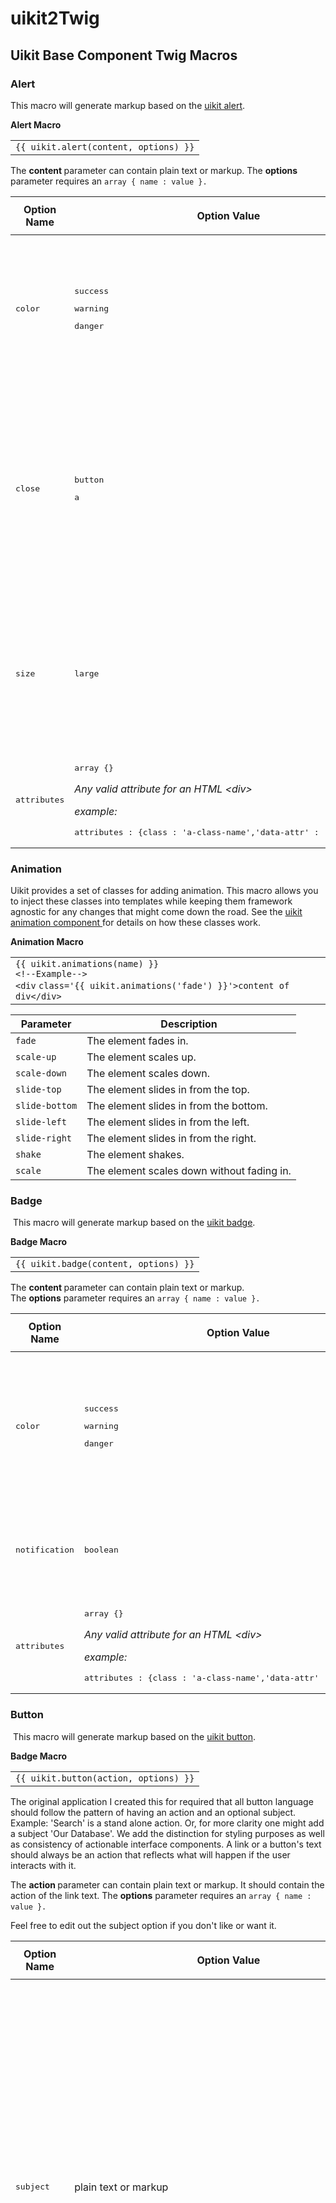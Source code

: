 <h1>uikit2Twig</h1>

<h2>Uikit Base Component Twig Macros</h2>
<h3>Alert</h3>
<p>This macro will generate markup based on the&nbsp;<a href="https://getuikit.com/v2/docs/alert.html" rel="nofollow">uikit alert</a>.</p>
<div data-hasbody="true" data-macro-name="code">
<div><strong>Alert Macro</strong></div>
<div>
<div>
<div>
<table border="0" cellspacing="0" cellpadding="0">
<tbody>
<tr>
<td>
<div title="Hint: double-click to select code">
<div><code>{{ uikit.alert(content, options) }}</code></div>
</div>
</td>
</tr>
</tbody>
</table>
</div>
</div>
</div>
</div>
<p>The <strong>content&nbsp;</strong>parameter can contain plain text or markup. The <strong>options</strong> parameter requires an <code>array { name : value }.</code></p>
<div>
<table>
<thead>
<tr>
<th tabindex="0" data-column="0">
<div>Option Name</div>
</th>
<th tabindex="0" data-column="1">
<div>
<p>Option Value</p>
</div>
</th>
<th tabindex="0" colspan="1" data-column="2">
<div>Description</div>
</th>
</tr>
</thead>
<tbody>
<tr>
<td colspan="1">
<pre>color</pre>
</td>
<td colspan="1">
<pre>success</pre>
<pre>warning</pre>
<pre>danger</pre>
</td>
<td colspan="1">
<p>Change the color based on message type.<br />If no valid option is set, the alert will default to blue.</p>
</td>
</tr>
<tr>
<td colspan="1">
<pre>close</pre>
</td>
<td colspan="1">
<pre>button</pre>
<pre>a</pre>
</td>
<td colspan="1">Make the alert dismissable.
<p>If no option set alert can not be dismissed. If you want a dismissable alert you can set it as an HTML button or anchor tag.</p>
</td>
</tr>
<tr>
<td colspan="1">
<pre>size</pre>
</td>
<td colspan="1">
<pre>large</pre>
</td>
<td colspan="1">
<p>Get a bigger Alert for more complex content.</p>
<p>If no valid option set it defaults to the smaller size.</p>
</td>
</tr>
<tr>
<td colspan="1">
<pre>attributes</pre>
</td>
<td colspan="1">
<pre>array {}</pre>
<p><em>Any valid attribute for an HTML &lt;div&gt;</em></p>
<p><em>example:</em></p>
<pre>attributes : {class : 'a-class-name','data-attr' : 'some data'}</pre>
</td>
<td colspan="1">Customise with HTML attributes.</td>
</tr>
</tbody>
</table>
</div>
<h3>Animation</h3>
<p>Uikit provides a set of classes for adding animation. This macro allows you to inject these classes into templates while keeping them framework agnostic for any changes that might come down the road. See the <a href="https://getuikit.com/v2/docs/animation.html" rel="nofollow">uikit animation component </a>for details on how these classes work.</p>
<div data-hasbody="true" data-macro-name="code">
<div><strong>Animation Macro</strong></div>
<div>
<div>
<div>
<table border="0" cellspacing="0" cellpadding="0">
<tbody>
<tr>
<td>
<div title="Hint: double-click to select code">
<div><code>{{ uikit.animations(name) }}</code></div>
<div><code>&lt;!--Example--&gt;</code></div>
<div><code>&lt;</code><code>div</code> <code>class</code><code>=</code><code>'{{ uikit.animations('</code><code>fade') }}'&gt;content of div&lt;/</code><code>div</code><code>&gt;</code></div>
</div>
</td>
</tr>
</tbody>
</table>
</div>
</div>
</div>
</div>
<div>
<table>
<thead>
<tr>
<th tabindex="0" data-column="0">
<div>Parameter</div>
</th>
<th tabindex="0" data-column="1">
<div>Description</div>
</th>
</tr>
</thead>
<tbody>
<tr>
<td><code>fade</code></td>
<td>The element fades in.</td>
</tr>
<tr>
<td><code>scale-up</code></td>
<td>The element scales up.</td>
</tr>
<tr>
<td><code>scale-down</code></td>
<td>The element scales down.</td>
</tr>
<tr>
<td><code>slide-top</code></td>
<td>The element slides in from the top.</td>
</tr>
<tr>
<td><code>slide-bottom</code></td>
<td>The element slides in from the bottom.</td>
</tr>
<tr>
<td><code>slide-left</code></td>
<td>The element slides in from the left.</td>
</tr>
<tr>
<td><code>slide-right</code></td>
<td>The element slides in from the right.</td>
</tr>
<tr>
<td><code>shake</code></td>
<td>The element shakes.</td>
</tr>
<tr>
<td><code>scale</code></td>
<td>The element scales down without fading in.</td>
</tr>
</tbody>
</table>
</div>
<h3>Badge</h3>
<p>&nbsp;This macro will generate markup based on the <a href="https://getuikit.com/v2/docs/badge.html" rel="nofollow">uikit badge</a>.</p>
<div data-hasbody="true" data-macro-name="code">
<div><strong>Badge Macro</strong></div>
<div>
<div>
<div>
<table border="0" cellspacing="0" cellpadding="0">
<tbody>
<tr>
<td>
<div title="Hint: double-click to select code">
<div><code>{{ uikit.badge(content, options) }}</code></div>
</div>
</td>
</tr>
</tbody>
</table>
</div>
</div>
</div>
</div>
<p>The&nbsp;<strong>content&nbsp;</strong>parameter can contain plain text or markup. The&nbsp;<strong>options</strong>&nbsp;parameter requires an&nbsp;<code>array { name : value }.</code></p>
<div>
<table>
<thead>
<tr>
<th tabindex="0" data-column="0">
<div>Option Name</div>
</th>
<th tabindex="0" data-column="1">
<div>
<p>Option Value</p>
</div>
</th>
<th tabindex="0" colspan="1" data-column="2">
<div>Description</div>
</th>
</tr>
</thead>
<tbody>
<tr>
<td colspan="1">
<pre>color</pre>
</td>
<td colspan="1">
<pre>success</pre>
<pre>warning</pre>
<pre>danger</pre>
</td>
<td colspan="1">
<p>Change the color based on message type.<br />If no valid option is set, the alert will default to blue.</p>
</td>
</tr>
<tr>
<td colspan="1">
<pre>notification</pre>
</td>
<td colspan="1">
<pre>boolean</pre>
</td>
<td colspan="1">Make the alert dismissable.
<p>If no option set, defaults to false.</p>
</td>
</tr>
<tr>
<td colspan="1">
<pre>attributes</pre>
</td>
<td colspan="1">
<pre>array {}</pre>
<p><em>Any valid attribute for an HTML &lt;div&gt;</em></p>
<p><em>example:</em></p>
<pre>attributes : {class : 'a-class-name','data-attr' : 'some data'}</pre>
</td>
<td colspan="1">Customise with HTML attributes.</td>
</tr>
</tbody>
</table>
</div>
<h3>Button</h3>
<p>&nbsp;This macro will generate markup based on the&nbsp;<a href="https://getuikit.com/v2/docs/button.html" rel="nofollow">uikit button</a>.</p>
<div data-hasbody="true" data-macro-name="code">
<div><strong>Badge Macro</strong></div>
<div>
<div>
<div>
<table border="0" cellspacing="0" cellpadding="0">
<tbody>
<tr>
<td>
<div title="Hint: double-click to select code">
<div><code>{{ uikit.button(action, options) }}</code></div>
</div>
</td>
</tr>
</tbody>
</table>
</div>
</div>
</div>
</div>
<p>The original application I created this for required that all button language should follow the pattern of having an action and an optional subject. Example: 'Search' is a stand alone action. Or, for more clarity one might add a subject 'Our Database'. We add the distinction for styling purposes as well as consistency of actionable interface components. A link or a button's text should always be an action that reflects what will happen if the user interacts with it.</p>
<p>The&nbsp;<strong>action&nbsp;</strong>parameter can contain plain text or markup. It should contain the action of the link text. The&nbsp;<strong>options</strong>&nbsp;parameter requires an&nbsp;<code>array { name : value }.</code>&nbsp;</p>
<p>Feel free to edit out the subject option if you don't like or want it.</p>
<div>
<table>
<thead>
<tr>
<th tabindex="0" data-column="0">
<div>Option Name</div>
</th>
<th tabindex="0" data-column="1">
<div>
<p>Option Value</p>
</div>
</th>
<th tabindex="0" colspan="1" data-column="2">
<div>Description</div>
</th>
</tr>
</thead>
<tbody>
<tr>
<td colspan="1">
<pre>subject</pre>
</td>
<td colspan="1">plain text or markup</td>
<td colspan="1">All button language should follow the pattern of having an action and an optional subject. Example: 'Search' is a stand alone action. Or, for more clarity one might add a subject 'Our Database'. We add the distinction for styling purposes as well as consistency of actionable interface components. A link or a button's text should always be an action that reflects what will happen if the user interacts with it. Adding the subject, simply should add clarity and specificity to the action.</td>
</tr>
<tr>
<td colspan="1">
<pre>color</pre>
</td>
<td colspan="1">
<pre>primary</pre>
<p>success</p>
<pre>danger</pre>
<pre>link</pre>
</td>
<td colspan="1">
<p>Change the color based on message type.<br />If no valid option is set, the button will default to grey.</p>
<p>Link color value maintains the button html but styles to look like a link.</p>
</td>
</tr>
<tr>
<td colspan="1">
<pre>size</pre>
</td>
<td colspan="1">
<pre>mini</pre>
<pre>small</pre>
<pre>large</pre>
</td>
<td colspan="1">
<p>Get a smaller or larger button. <br />If no valid option is set, buttons will be the default size.</p>
</td>
</tr>
<tr>
<td colspan="1">
<pre>fullwidth</pre>
</td>
<td colspan="1">
<pre>boolean</pre>
</td>
<td colspan="1">Make the button 100% width of it's parent container.
<p>If no option set, defaults to false.</p>
</td>
</tr>
<tr>
<td colspan="1">
<pre>link</pre>
</td>
<td colspan="1">
<pre>boolean</pre>
</td>
<td colspan="1">
<p>HTML markup as anchor but style to look like a button, if set to true. Defaults to false.</p>
<p>IMPORTANT: If set to true, you will need to include an 'href' in options.attributes.</p>
</td>
</tr>
<tr>
<td colspan="1">
<pre>icon</pre>
</td>
<td colspan="1">
<pre>array {} </pre>
</td>
<td colspan="1">Add an icon to your button. Imports the uikit.icon macro.<br />See that macro for full details of available options.</td>
</tr>
<tr>
<td colspan="1">
<pre>disabled</pre>
</td>
<td colspan="1">
<pre>boolean</pre>
</td>
<td colspan="1">Disable the button. Defaults to false.</td>
</tr>
<tr>
<td colspan="1">
<pre>attributes</pre>
</td>
<td colspan="1">
<pre>array {}</pre>
<p><em>Any valid attribute for an HTML &lt;button&gt; or &lt;a&gt; (depending which you choose)</em></p>
<p><em>example:</em></p>
<pre>attributes : {class : 'a-class-name','data-attr' : 'some data'}</pre>
</td>
<td colspan="1">Customise with HTML attributes.</td>
</tr>
</tbody>
</table>
</div>
<h3>Description List (or Definition List)</h3>
<p>This macro will generate markup based on the&nbsp;<a href="https://getuikit.com/v2/docs/description-list.html" rel="nofollow">uikit description list</a>.</p>
<div data-hasbody="true" data-macro-name="code">
<div><strong>Description List Macro</strong></div>
<div>
<div>
<div>
<table border="0" cellspacing="0" cellpadding="0">
<tbody>
<tr>
<td>
<div title="Hint: double-click to select code">
<div><code>{{ uikit.descriptionList(data, options) }}</code></div>
</div>
</td>
</tr>
</tbody>
</table>
</div>
</div>
</div>
</div>
<h4>Data Parameter</h4>
<p>The <strong>data</strong> parameter expects a multidimensional array. Each child array requires a <strong>term&nbsp;</strong>and a <strong>description.&nbsp;</strong>Both terms and descriptions can contain plain text or markup.</p>
<p><em>Example:</em></p>
<div>
<div data-hasbody="true" data-macro-name="code">
<div>
<div>
<div>
<table border="0" cellspacing="0" cellpadding="0">
<tbody>
<tr>
<td>
<div title="Hint: double-click to select code">
<div><code>{{ uikit.descriptionList(</code></div>
<div><code> </code><code>[</code></div>
<div><code> </code><code>{ term : 'some term' , description : 'some discription' }</code></div>
<div><code> </code><code>]</code></div>
<div><code>) }}</code></div>
</div>
</td>
</tr>
</tbody>
</table>
</div>
</div>
</div>
</div>
<p>A single term can have a single or multiple descriptions (or definitions) therefore, <strong>description</strong>&nbsp;can also contain an array [ ].</p>
<p><em>Example:</em></p>
</div>
<div data-hasbody="true" data-macro-name="code">
<div>
<div>
<div>
<table border="0" cellspacing="0" cellpadding="0">
<tbody>
<tr>
<td>
<div title="Hint: double-click to select code">
<div><code>{{ uikit.descriptionList(</code></div>
<div><code> </code><code>[</code></div>
<div><code> </code><code>{ term : 'some term' , description : 'some description' },</code></div>
<div><code> </code><code>{ term : 'some term', description : ['some description', 'some other description', 'some other other description']}</code></div>
<div><code> </code><code>]</code></div>
<div><code>) }}</code></div>
</div>
</td>
</tr>
</tbody>
</table>
</div>
</div>
</div>
</div>
<h4>Options</h4>
<p>The&nbsp;<strong>options</strong>&nbsp;parameter requires an&nbsp;<code>array { name : value }.</code></p>
<div>
<table>
<thead>
<tr>
<th tabindex="0" data-column="0">
<div>Option Name</div>
</th>
<th tabindex="0" data-column="1">
<div>
<p>Option Value</p>
</div>
</th>
<th tabindex="0" colspan="1" data-column="2">
<div>Description</div>
</th>
</tr>
</thead>
<tbody>
<tr>
<td colspan="1">
<pre>style</pre>
</td>
<td colspan="1">
<pre>horizontal</pre>
<pre>line</pre>
</td>
<td colspan="1">
<p>Display terms and descriptions side by side (horizontal) or term over description and separate the description list items with lines (line). <br />If no valid value set, will default to horizontal.</p>
</td>
</tr>
<tr>
<td colspan="1">
<pre>attributes</pre>
</td>
<td colspan="1">
<pre>array {}</pre>
<p><em>Any valid attribute for an HTML &lt;dl&gt;</em></p>
<p><em>example:</em></p>
<pre>attributes : {class : 'a-class-name','data-attr' : 'some data'}</pre>
</td>
<td colspan="1">Customise with HTML attributes.</td>
</tr>
</tbody>
</table>
</div>
<h3>Icon</h3>
<p>This macro will generate markup based on <a href="https://getuikit.com/v2/docs/icon.html" rel="nofollow">uikit icon library</a>.</p>
<div></div>
<div data-hasbody="true" data-macro-name="code">
<div><strong>Icon Macro</strong></div>
<div>
<div>
<div>
<table border="0" cellspacing="0" cellpadding="0">
<tbody>
<tr>
<td>
<div title="Hint: double-click to select code">
<div><code>{{ uikit.icon(icon, options) }}</code></div>
</div>
</td>
</tr>
</tbody>
</table>
</div>
</div>
</div>
</div>
<p>The&nbsp;<strong>icon&nbsp;</strong>parameter needs an available icon class from <a href="https://getuikit.com/v2/docs/icon.html" rel="nofollow">uikit library</a>(Needs the full class since I have an addtional icon library. Feel free to edit that if you only want to use uikit's icons.). The&nbsp;<strong>options</strong>&nbsp;parameter requires an&nbsp;<code>array { name : value }.</code></p>
<div>
<table>
<thead>
<tr>
<th tabindex="0" data-column="0">
<div>
<div>Option Name</div>
</div>
</th>
<th tabindex="0" data-column="1">
<div>
<div>
<p>Option Value</p>
</div>
</div>
</th>
<th tabindex="0" colspan="1" data-column="2">
<div>
<div>Description</div>
</div>
</th>
</tr>
</thead>
<tbody>
<tr>
<td colspan="1">
<pre>link</pre>
</td>
<td colspan="1">
<pre>boolean</pre>
</td>
<td colspan="1">
<p>Defaults to false. If set, the HTML tag for the icon switches from &lt;span&gt; to &lt;a&gt;. A class will be applied to remove default link styling and applies hover styling.</p>
<p><em>(see 'hover' in uikit icon docs)</em></p>
<p>IMPORTANT: If set to true, you will need to include an 'href' in options.attributes.</p>
</td>
</tr>
<tr>
<td colspan="1">
<pre>button</pre>
</td>
<td colspan="1">
<pre>boolean</pre>
</td>
<td colspan="1">
<p>Defaults to false. If set, the HTML tag for the icon switches from &lt;span&gt; to &lt;a&gt;. A class will be applied to remove default link styling and applies button styling.</p>
<p><em>(see 'button' in uikit icon docs)</em></p>
<p>IMPORTANT: If set to true, you will need to include an 'href' in options.attributes.</p>
</td>
</tr>
<tr>
<td colspan="1">
<pre>justify</pre>
</td>
<td colspan="1">
<pre>boolean</pre>
</td>
<td colspan="1">
<p>To add a fixed width to the icon and center it, add the <code>.uk-icon-justify</code> class. This is useful when using different icons in a list.</p>
<p>Defaults to false.</p>
</td>
</tr>
<tr>
<td colspan="1">
<pre>spin</pre>
</td>
<td colspan="1">
<pre>boolean</pre>
</td>
<td colspan="1">If you need the icon to spin, set this to true. Defaults to false (because we are no fun).</td>
</tr>
<tr>
<td colspan="1">
<pre>size</pre>
</td>
<td colspan="1">
<pre>small</pre>
<pre>medium</pre>
<pre>large</pre>
</td>
<td colspan="1">
<p>Some prebaked sizing. Default inherits font size of the parent container or whatever CSS value you customize it with.</p>
</td>
</tr>
<tr>
<td colspan="1">
<pre>attributes</pre>
</td>
<td colspan="1">
<pre>array {}</pre>
<p><em>Any valid attribute for an HTML &lt;span&gt; or &lt;a&gt; <em>(depending which you choose)</em></em></p>
<p><em>example:</em></p>
<pre>attributes : {class : 'a-class-name','data-attr' : 'some data'}</pre>
</td>
<td colspan="1">Customise with HTML attributes.</td>
</tr>
</tbody>
</table>
</div>
<h3>Modal</h3>
<p>This macro will generate markup based on the&nbsp;<a href="https://getuikit.com/v2/docs/modal.html" rel="nofollow">uikit modal</a>. All modals need a trigger (link or button or js event) to open the hidden modal div. The first macro, <code>uikit.modalTrigger</code>, will generate a link or button. The behavior of the modal is also set on the trigger. The second macro, <code>uikit.modal</code>, will create the hidden div for the modal content. <strong>The target parameter of the trigger and the corresponding modal must match.</strong></p>
<div data-hasbody="true" data-macro-name="code">
<div><strong>Modal Macros</strong></div>
<div>
<div>
<div>
<table border="0" cellspacing="0" cellpadding="0">
<tbody>
<tr>
<td>
<div title="Hint: double-click to select code">
<div><code>{# Place trigger link or button wherever you need it. #}</code></div>
<div><code>{{ uikit.modalTrigger(action, target, options) }}</code></div>
<div><code>{# Add target model macro wherever it makes sense in the dom of the page. #}</code></div>
<div><code>{{ uikit.modal(content, target, options) }}</code></div>
</div>
</td>
</tr>
</tbody>
</table>
</div>
</div>
</div>
</div>
<h4>Trigger Options</h4>
<div>
<table>
<thead>
<tr>
<th tabindex="0" data-column="0">
<div>Option Name</div>
</th>
<th tabindex="0" data-column="1">
<div>Option Value</div>
</th>
<th tabindex="0" data-column="2">
<div>Description</div>
</th>
</tr>
</thead>
<tbody>
<tr>
<td colspan="1">
<pre>bgcloseDisable</pre>
</td>
<td colspan="1">
<pre>boolean</pre>
</td>
<td colspan="1">
<p>Set this option to disable the user's ability to click the background div of the modal overlay to close the modal. User must click the close 'x' in this scenario.</p>
<p>Defaults to false.</p>
</td>
</tr>
<tr>
<td colspan="1">
<pre>keepOpenModal</pre>
</td>
<td colspan="1">
<pre>boolean</pre>
</td>
<td colspan="1">
<p>Disable the automatic closing of a currently open model.</p>
<p>Defaults to false.</p>
</td>
</tr>
<tr>
<td colspan="1">
<pre>center</pre>
</td>
<td colspan="1">
<pre>boolean</pre>
</td>
<td colspan="1">
<p>Vertically center the modal.</p>
<p>Defaults to false.</p>
</td>
</tr>
<tr>
<td colspan="1">
<pre>button</pre>
</td>
<td colspan="1">
<pre>boolean or array {}</pre>
<p><em>See options array from button macro.</em></p>
</td>
<td colspan="1">Sets triggle to HTML button. If set to true, or present triggle will be button. You can add any button options as well in the form of an array which can pass the same options from the <a href="https://confluence.sentryds.com/pages/viewpage.action?pageId=104269962#Sentrikit(NOTRELEASED-WORKINPROGRESS)-buttonMacro">uikit.button macro</a>'s options.</td>
</tr>
<tr>
<td colspan="1">
<pre>link</pre>
</td>
<td colspan="1">
<pre>array {}</pre>
<p><em>Use array if you need to set a<em>ny valid attribute for an HTML &lt;a&gt;</em>. IMPORTANT: href will be set by 'target' so don't add another here. Example:</em></p>
<pre>link : { attributes : { class : 'js-modal-confirm' }</pre>
</td>
<td colspan="1">Triggle defaults to an &lt;a&gt; but if you would like to set additional HTML attributes you can do so with this array.</td>
</tr>
</tbody>
</table>
</div>
<h4>Target Options</h4>
<div>
<table>
<thead>
<tr>
<th tabindex="0" data-column="0">
<div>Option Name</div>
</th>
<th tabindex="0" data-column="1">
<div>Option Value</div>
</th>
<th tabindex="0" data-column="2">
<div>Description</div>
</th>
</tr>
</thead>
<tbody>
<tr>
<td colspan="1">
<pre>class</pre>
</td>
<td colspan="1">
<p>HTML class</p>
</td>
<td colspan="1">
<p>Add additional classes to the modal container.</p>
</td>
</tr>
<tr>
<td colspan="1">
<pre>lightbox</pre>
</td>
<td colspan="1">
<pre>boolean</pre>
</td>
<td colspan="1">Create a lightbox-like modal dialog.</td>
</tr>
<tr>
<td colspan="1">
<pre>blank</pre>
</td>
<td colspan="1">
<pre>boolean</pre>
</td>
<td colspan="1">Reset all styling, like padding and margin.</td>
</tr>
<tr>
<td colspan="1">
<pre>large</pre>
</td>
<td colspan="1">
<pre>boolean</pre>
</td>
<td colspan="1">Apply the site's container width to the modal dialog.</td>
</tr>
<tr>
<td colspan="1">
<pre>header</pre>
</td>
<td colspan="1">
<p>plain text or HTML</p>
</td>
<td colspan="1">Add content to an optional header area (has it's own div and class)<br />(Depending on what you need, you might also just add a heading in the content.)&nbsp;</td>
</tr>
<tr>
<td colspan="1">
<pre>footer</pre>
</td>
<td colspan="1">
<p>plain text or HTML</p>
</td>
<td colspan="1">
<p>Add content to an optional footer area (has it's own div and class)</p>
<p>&nbsp;Note: If you are using a form and you'd like the buttons in the prebaked you'll either need to set the form start and end outside the modal target macro, or place your whole form inside of the content and forgo the prebaked footer.</p>
</td>
</tr>
<tr>
<td colspan="1">
<pre>caption</pre>
</td>
<td colspan="1">
<p>plain text or HTML</p>
</td>
<td colspan="1">Create a caption that will be placed outside the modal.</td>
</tr>
</tbody>
</table>
</div>

<h3>More documentation to follow. :)</h3>
